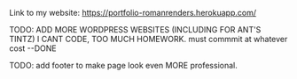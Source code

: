 Link to my website:
https://portfolio-romanrenders.herokuapp.com/

TODO: ADD MORE WORDPRESS WEBSITES (INCLUDING FOR ANT'S TINTZ)
I CANT CODE, TOO MUCH HOMEWORK. must commmit at whatever cost --DONE

TODO: add footer to make page look even MORE professional.
